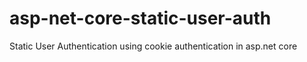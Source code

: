 # asp-net-core-static-user-auth

Static User Authentication using cookie authentication in asp.net core
